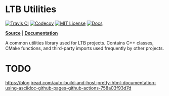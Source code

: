 LTB Utilities
=============================
[![Travis CI][travis-badge]][travis-link]
[![Codecov][codecov-badge]][codecov-link]
[![MIT License][license-badge]][license-link]
[![Docs][docs-badge]][docs-link]

**[Source][source-code-link]** | **[Documentation][documentation-link]**

A common utilities library used for LTB projects. Contains C++ classes,
CMake functions, and third-party imports used frequently by other projects.

# TODO

https://blog.jread.com/auto-build-and-host-pretty-html-documentation-using-asciidoc-github-pages-github-actions-758a03f93d7d

[travis-badge]: https://app.travis-ci.com/LoganBarnes/ltb-util.svg?branch=master
[travis-link]: https://app.travis-ci.com/github/LoganBarnes/ltb-util
[codecov-badge]: https://codecov.io/gh/LoganBarnes/ltb-util/branch/master/graph/badge.svg
[codecov-link]: https://codecov.io/gh/LoganBarnes/ltb-util
[license-badge]: https://img.shields.io/badge/License-MIT-blue.svg
[license-link]: https://github.com/LoganBarnes/ltb-util/blob/master/LICENSE
[docs-badge]: https://codedocs.xyz/LoganBarnes/ltb-util.svg
[docs-link]: https://codedocs.xyz/LoganBarnes/ltb-util

[source-code-link]: https://github.com/LoganBarnes/ltb-util
[documentation-link]: https://codedocs.xyz/LoganBarnes/ltb-util/index.html

